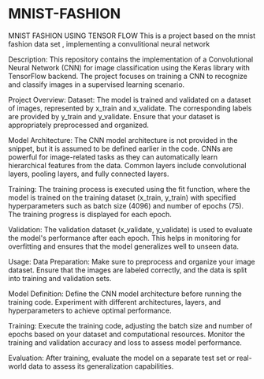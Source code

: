 # MNIST-FASHION
MNIST FASHION  USING TENSOR FLOW
This is a project based on the mnist fashion data set , implementing a convulitional neural network

Description:
This repository contains the implementation of a Convolutional Neural Network (CNN) for image classification using the Keras library with TensorFlow backend. The project focuses on training a CNN to recognize and classify images in a supervised learning scenario.

Project Overview:
Dataset:
The model is trained and validated on a dataset of images, represented by x_train and x_validate. The corresponding labels are provided by y_train and y_validate. Ensure that your dataset is appropriately preprocessed and organized.

Model Architecture:
The CNN model architecture is not provided in the snippet, but it is assumed to be defined earlier in the code. CNNs are powerful for image-related tasks as they can automatically learn hierarchical features from the data. Common layers include convolutional layers, pooling layers, and fully connected layers.

Training:
The training process is executed using the fit function, where the model is trained on the training dataset (x_train, y_train) with specified hyperparameters such as batch size (4096) and number of epochs (75). The training progress is displayed for each epoch.

Validation:
The validation dataset (x_validate, y_validate) is used to evaluate the model's performance after each epoch. This helps in monitoring for overfitting and ensures that the model generalizes well to unseen data.

Usage:
Data Preparation:
Make sure to preprocess and organize your image dataset. Ensure that the images are labeled correctly, and the data is split into training and validation sets.

Model Definition:
Define the CNN model architecture before running the training code. Experiment with different architectures, layers, and hyperparameters to achieve optimal performance.

Training:
Execute the training code, adjusting the batch size and number of epochs based on your dataset and computational resources. Monitor the training and validation accuracy and loss to assess model performance.

Evaluation:
After training, evaluate the model on a separate test set or real-world data to assess its generalization capabilities.
